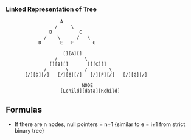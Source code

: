 ### Linked Representation of Tree
```
                    A
                  /     \
                B          C
              /    \      /   \  
            D       E   F       G

                     [][A][]
                  /          \
                [][B][]       [][C][]
              /       \      /        \  
       [/][D][/]   [/][E][/]   [/][F][/]   [/][G][/]

                            NODE
                    [Lchild][data][Rchild]
```

## Formulas 
* If there are n nodes, 
null pointers = n+1            {similar to e = i+1 from strict binary tree}
